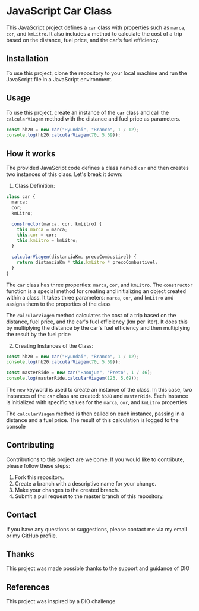 # JavaScript Car Class

This JavaScript project defines a `car` class with properties such as `marca`, `cor`, and `kmLitro`. It also includes a method to calculate the cost of a trip based on the distance, fuel price, and the car's fuel efficiency.

## Installation

To use this project, clone the repository to your local machine and run the JavaScript file in a JavaScript environment.

## Usage

To use this project, create an instance of the `car` class and call the `calcularViagem` method with the distance and fuel price as parameters.

```javascript
const hb20 = new car("Hyundai", "Branco", 1 / 12);
console.log(hb20.calcularViagem(70, 5.69));
```

## How it works

The provided JavaScript code defines a class named `car` and then creates two instances of this class. Let's break it down:

1. Class Definition:

```javascript
class car {
  marca;
  cor;
  kmLitro;

  constructor(marca, cor, kmLitro) {
    this.marca = marca;
    this.cor = cor;
    this.kmLitro = kmLitro;
  }

  calcularViagem(distanciaKm, precoCombustivel) {
    return distanciaKm * this.kmLitro * precoCombustivel;
  }
}
```

The `car` class has three properties: `marca`, `cor`, and `kmLitro`. The `constructor` function is a special method for creating and initializing an object created within a class. It takes three parameters: `marca`, `cor`, and `kmLitro` and assigns them to the properties of the class

The `calcularViagem` method calculates the cost of a trip based on the distance, fuel price, and the car's fuel efficiency (km per liter). It does this by multiplying the distance by the car's fuel efficiency and then multiplying the result by the fuel price

2. Creating Instances of the Class:

```javascript
const hb20 = new car("Hyundai", "Branco", 1 / 12);
console.log(hb20.calcularViagem(70, 5.69));

const masterRide = new car("Haoujue", "Preto", 1 / 46);
console.log(masterRide.calcularViagem(123, 5.69));
```

The `new` keyword is used to create an instance of the class. In this case, two instances of the `car` class are created: `hb20` and `masterRide`. Each instance is initialized with specific values for the `marca`, `cor`, and `kmLitro` properties

The `calcularViagem` method is then called on each instance, passing in a distance and a fuel price. The result of this calculation is logged to the console

## Contributing

Contributions to this project are welcome. If you would like to contribute, please follow these steps:

1. Fork this repository.
2. Create a branch with a descriptive name for your change.
3. Make your changes to the created branch.
4. Submit a pull request to the master branch of this repository.

## Contact

If you have any questions or suggestions, please contact me via my email or my GitHub profile.

## Thanks

This project was made possible thanks to the support and guidance of DIO

## References

This project was inspired by a DIO challenge
